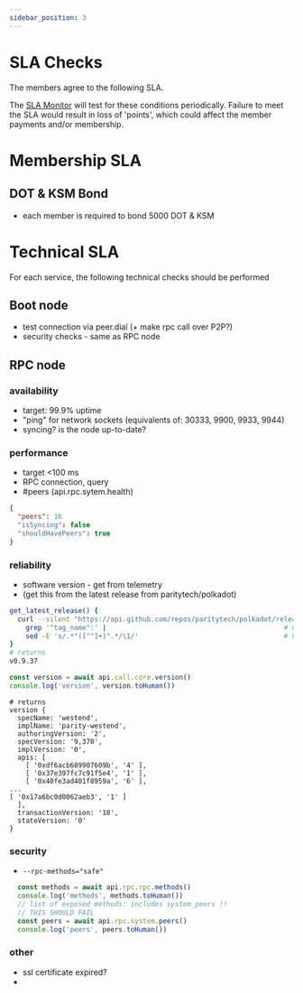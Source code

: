 ```yaml
---
sidebar_position: 3
---
```


# SLA Checks

The members agree to the following SLA.

The [SLA Monitor](https://github.com/dotsama-ibp/dotsama-ibp/tree/main/monitor) will test for these conditions periodically. Failure to meet the SLA would result in loss of 'points', which could affect the member payments and/or membership.

# Membership SLA

## DOT & KSM Bond
- each member is required to bond 5000 DOT &  KSM 

# Technical SLA

For each service, the following technical checks should be performed

## Boot node

- test connection via peer.dial (+ make rpc call over P2P?)
- security checks - same as RPC node

## RPC node

### availability
- target: 99.9% uptime
- "ping" for network sockets (equivalents of: 30333, 9900, 9933, 9944)
- syncing? is the node up-to-date?

### performance
- target <100 ms
- RPC connection, query
- #peers (api.rpc.sytem.health)
```json
{
  "peers": 16
  "isSyncing": false
  "shouldHavePeers": true
}
```

### reliability
- software version - get from telemetry
- (get this from the latest release from paritytech/polkadot)
```bash
get_latest_release() {
  curl --silent "https://api.github.com/repos/paritytech/polkadot/releases/latest" | # Get latest release from GitHub api
    grep '"tag_name":' |                                            # Get tag line
    sed -E 's/.*"([^"]+)".*/\1/'                                    # Pluck JSON value
}
# returns
v0.9.37
```
```js
const version = await api.call.core.version()
console.log('version', version.toHuman())
```
```
# returns
version {
  specName: 'westend',
  implName: 'parity-westend',
  authoringVersion: '2',
  specVersion: '9,370',
  implVersion: '0',
  apis: [
    [ '0xdf6acb689907609b', '4' ],
    [ '0x37e397fc7c91f5e4', '1' ],
    [ '0x40fe3ad401f8959a', '6' ],
...
[ '0x17a6bc0d0062aeb3', '1' ]
  ],
  transactionVersion: '18',
  stateVersion: '0'
}
```

### security
- `--rpc-methods="safe"`
```js
  const methods = await api.rpc.rpc.methods()
  console.log('methods', methods.toHuman())
  // list of exposed methods: includes system_peers !!
  // THIS SHOULD FAIL
  const peers = await api.rpc.system.peers()
  console.log('peers', peers.toHuman())

```

### other 
- ssl certificate expired?
- 